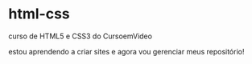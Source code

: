 # html-css
 curso de HTML5 e CSS3 do CursoemVideo

 
 estou aprendendo a criar sites e agora vou gerenciar meus repositório!
